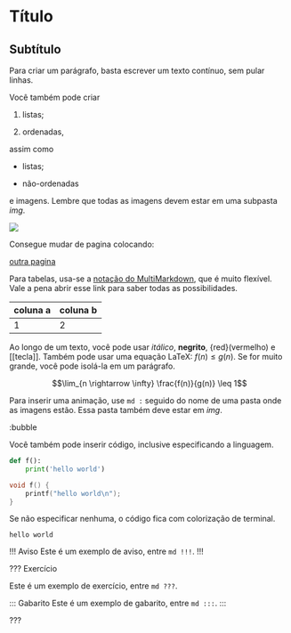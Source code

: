 # Título

## Subtítulo

Para criar um parágrafo, basta escrever um texto contínuo, sem pular linhas.

Você também pode criar

1. listas;

2. ordenadas,

assim como

- listas;

- não-ordenadas

e imagens. Lembre que todas as imagens devem estar em uma subpasta _img_.

![](logo.png)

Consegue mudar de pagina colocando:

[outra pagina](exemplo2.md)

Para tabelas, usa-se a [notação do
MultiMarkdown](https://fletcher.github.io/MultiMarkdown-6/syntax/tables.html),
que é muito flexível. Vale a pena abrir esse link para saber todas as
possibilidades.

| coluna a | coluna b |
| -------- | -------- |
| 1        | 2        |

Ao longo de um texto, você pode usar _itálico_, **negrito**, {red}(vermelho) e
[[tecla]]. Também pode usar uma equação LaTeX: $f(n) \leq g(n)$. Se for muito
grande, você pode isolá-la em um parágrafo.

$$\lim_{n \rightarrow \infty} \frac{f(n)}{g(n)} \leq 1$$

Para inserir uma animação, use `md :` seguido do nome de uma pasta onde as
imagens estão. Essa pasta também deve estar em _img_.

:bubble

Você também pode inserir código, inclusive especificando a linguagem.

```py
def f():
    print('hello world')
```

```c
void f() {
    printf("hello world\n");
}
```

Se não especificar nenhuma, o código fica com colorização de terminal.

```
hello world
```

!!! Aviso
Este é um exemplo de aviso, entre `md !!!`.
!!!

??? Exercício

Este é um exemplo de exercício, entre `md ???`.

::: Gabarito
Este é um exemplo de gabarito, entre `md :::`.
:::

???
